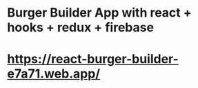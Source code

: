 # Burger Builder App with react + hooks + redux + firebase 
# https://react-burger-builder-e7a71.web.app/
